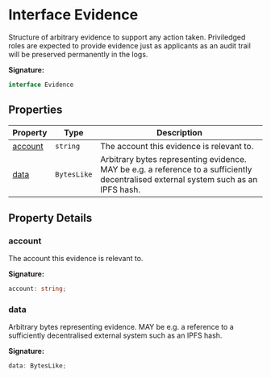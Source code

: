 
# Interface Evidence

Structure of arbitrary evidence to support any action taken. Priviledged roles are expected to provide evidence just as applicants as an audit trail will be preserved permanently in the logs.

<b>Signature:</b>

```typescript
interface Evidence 
```

## Properties

|  Property | Type | Description |
|  --- | --- | --- |
|  [account](./evidence.md#account-property) | `string` | The account this evidence is relevant to. |
|  [data](./evidence.md#data-property) | `BytesLike` | Arbitrary bytes representing evidence. MAY be e.g. a reference to a sufficiently decentralised external system such as an IPFS hash. |

## Property Details

<a id="account-property"></a>

### account

The account this evidence is relevant to.

<b>Signature:</b>

```typescript
account: string;
```

<a id="data-property"></a>

### data

Arbitrary bytes representing evidence. MAY be e.g. a reference to a sufficiently decentralised external system such as an IPFS hash.

<b>Signature:</b>

```typescript
data: BytesLike;
```
